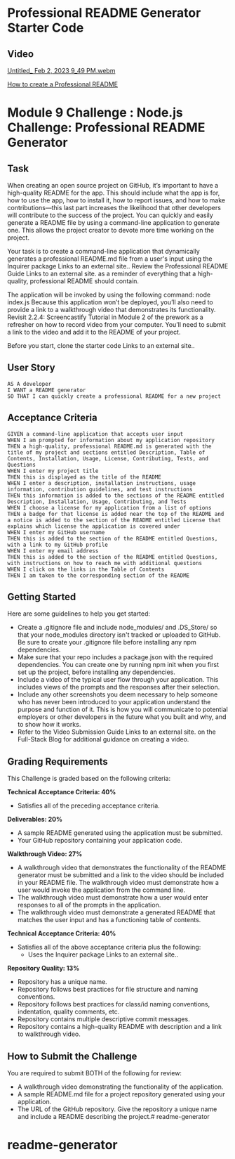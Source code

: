 # Professional README Generator Starter Code

## Video
[Untitled_ Feb 2, 2023 9_49 PM.webm](https://user-images.githubusercontent.com/118235484/235811731-b1de615c-3c4c-4443-8864-1115902ad31b.webm)


[How to create a Professional README](https://coding-boot-camp.github.io/full-stack/github/professional-readme-guide)



# Module 9 Challenge : Node.js Challenge: Professional README Generator

## Task
When creating an open source project on GitHub, it’s important to have a high-quality README for the app. This should include what the app is for, how to use the app, how to install it, how to report issues, and how to make contributions—this last part increases the likelihood that other developers will contribute to the success of the project.
You can quickly and easily generate a README file by using a command-line application to generate one. This allows the project creator to devote more time working on the project.

Your task is to create a command-line application that dynamically generates a professional README.md file from a user's input using the Inquirer package Links to an external site.. Review the Professional README Guide Links to an external site. as a reminder of everything that a high-quality, professional README should contain.

The application will be invoked by using the following command:
node index.js
Because this application won’t be deployed, you’ll also need to provide a link to a walkthrough video that demonstrates its functionality. Revisit 2.2.4: Screencastify Tutorial in Module 2 of the prework as a refresher on how to record video from your computer. You’ll need to submit a link to the video and add it to the README of your project.

Before you start, clone the starter code Links to an external site..

## User Story
```
AS A developer
I WANT a README generator
SO THAT I can quickly create a professional README for a new project
```


## Acceptance Criteria
```
GIVEN a command-line application that accepts user input
WHEN I am prompted for information about my application repository
THEN a high-quality, professional README.md is generated with the title of my project and sections entitled Description, Table of Contents, Installation, Usage, License, Contributing, Tests, and Questions
WHEN I enter my project title
THEN this is displayed as the title of the README
WHEN I enter a description, installation instructions, usage information, contribution guidelines, and test instructions
THEN this information is added to the sections of the README entitled Description, Installation, Usage, Contributing, and Tests
WHEN I choose a license for my application from a list of options
THEN a badge for that license is added near the top of the README and a notice is added to the section of the README entitled License that explains which license the application is covered under
WHEN I enter my GitHub username
THEN this is added to the section of the README entitled Questions, with a link to my GitHub profile
WHEN I enter my email address
THEN this is added to the section of the README entitled Questions, with instructions on how to reach me with additional questions
WHEN I click on the links in the Table of Contents
THEN I am taken to the corresponding section of the README
```


## Getting Started
Here are some guidelines to help you get started:
* Create a .gitignore file and include node_modules/ and .DS_Store/ so that your node_modules directory isn't tracked or uploaded to GitHub. Be sure to create your .gitignore file before installing any npm dependencies.
* Make sure that your repo includes a package.json with the required dependencies. You can create one by running npm init when you first set up the project, before installing any dependencies.
* Include a video of the typical user flow through your application. This includes views of the prompts and the responses after their selection.
* Include any other screenshots you deem necessary to help someone who has never been introduced to your application understand the purpose and function of it. This is how you will communicate to potential employers or other developers in the future what you built and why, and to show how it works.
* Refer to the Video Submission Guide Links to an external site. on the Full-Stack Blog for additional guidance on creating a video.


## Grading Requirements
This Challenge is graded based on the following criteria:

**Technical Acceptance Criteria: 40%**
* Satisfies all of the preceding acceptance criteria.

**Deliverables: 20%**
* A sample README generated using the application must be submitted.
* Your GitHub repository containing your application code.

**Walkthrough Video: 27%**
* A walkthrough video that demonstrates the functionality of the README generator must be submitted and a link to the video should be included in your README file.
The walkthrough video must demonstrate how a user would invoke the application from the command line.
* The walkthrough video must demonstrate how a user would enter responses to all of the prompts in the application.
* The walkthrough video must demonstrate a generated README that matches the user input and has a functioning table of contents.

**Technical Acceptance Criteria: 40%**
* Satisfies all of the above acceptance criteria plus the following:
    * Uses the Inquirer package Links to an external site..

**Repository Quality: 13%**
* Repository has a unique name.
* Repository follows best practices for file structure and naming conventions.
* Repository follows best practices for class/id naming conventions, indentation, quality comments, etc.
* Repository contains multiple descriptive commit messages.
* Repository contains a high-quality README with description and a link to walkthrough video.

## How to Submit the Challenge
You are required to submit BOTH of the following for review:
* A walkthrough video demonstrating the functionality of the application.
* A sample README.md file for a project repository generated using your application.
* The URL of the GitHub repository. Give the repository a unique name and include a README describing the project.# readme-generator
# readme-generator
